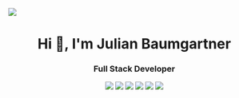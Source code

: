 ![](https://github-readme-stats.vercel.app/api?username=hyptocrypto)





<h1 align="center">Hi 👋, I'm Julian Baumgartner</h1>
<h3 align="center">Full Stack Developer</h3>
<div align="center">
 
![](https://img.shields.io/badge/Django-092E20?style=for-the-badge&logo=django&logoColor=green)
![](https://img.shields.io/badge/React-20232A?style=for-the-badge&logo=react&logoColor=61DAFB)
![](https://img.shields.io/badge/Docker-2CA5E0?style=for-the-badge&logo=docker&logoColor=white)
![](https://img.shields.io/badge/Python-FFD43B?style=for-the-badge&logo=python&logoColor=darkgreen)
![](https://img.shields.io/badge/Linux-FCC624?style=for-the-badge&logo=linux&logoColor=black)
![](https://img.shields.io/badge/Airflow-017CEE?style=for-the-badge&logo=Apache%20Airflow&logoColor=white)

</div>

